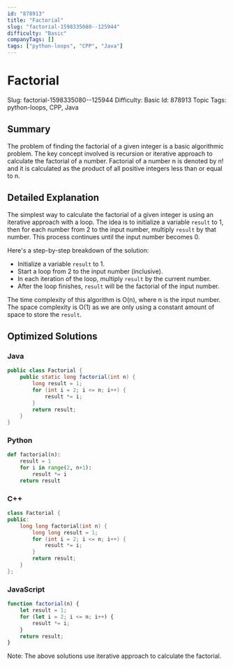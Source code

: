 ```yaml
---
id: "878913"
title: "Factorial"
slug: "factorial-1598335080--125944"
difficulty: "Basic"
companyTags: []
tags: ["python-loops", "CPP", "Java"]
---
```


# Factorial
Slug: factorial-1598335080--125944
Difficulty: Basic
Id: 878913
Topic Tags: python-loops, CPP, Java

## Summary

The problem of finding the factorial of a given integer is a basic algorithmic problem. The key concept involved is recursion or iterative approach to calculate the factorial of a number. Factorial of a number n is denoted by n! and it is calculated as the product of all positive integers less than or equal to n.

## Detailed Explanation

The simplest way to calculate the factorial of a given integer is using an iterative approach with a loop. The idea is to initialize a variable `result` to 1, then for each number from 2 to the input number, multiply `result` by that number. This process continues until the input number becomes 0.

Here's a step-by-step breakdown of the solution:

* Initialize a variable `result` to 1.
* Start a loop from 2 to the input number (inclusive).
* In each iteration of the loop, multiply `result` by the current number.
* After the loop finishes, `result` will be the factorial of the input number.

The time complexity of this algorithm is O(n), where n is the input number. The space complexity is O(1) as we are only using a constant amount of space to store the `result`.

## Optimized Solutions

### Java
```java
public class Factorial {
    public static long factorial(int n) {
        long result = 1;
        for (int i = 2; i <= n; i++) {
            result *= i;
        }
        return result;
    }
}
```

### Python
```python
def factorial(n):
    result = 1
    for i in range(2, n+1):
        result *= i
    return result
```

### C++
```cpp
class Factorial {
public:
    long long factorial(int n) {
        long long result = 1;
        for (int i = 2; i <= n; i++) {
            result *= i;
        }
        return result;
    }
};
```

### JavaScript
```javascript
function factorial(n) {
    let result = 1;
    for (let i = 2; i <= n; i++) {
        result *= i;
    }
    return result;
}
```
Note: The above solutions use iterative approach to calculate the factorial.
